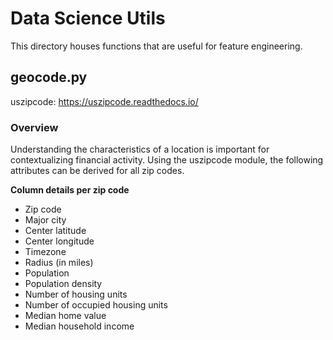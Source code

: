 # Data Science Utils
This directory houses functions that are useful for feature engineering.

## geocode.py
uszipcode: https://uszipcode.readthedocs.io/

### Overview
Understanding the characteristics of a location is important for contextualizing financial activity. Using the uszipcode module, the following attributes can be derived for all zip codes.

**Column details per zip code**

- Zip code
- Major city
- Center latitude
- Center longitude
- Timezone
- Radius (in miles)
- Population
- Population density
- Number of housing units
- Number of occupied housing units
- Median home value
- Median household income
